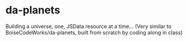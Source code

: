 # da-planets
Building a universe, one, JSData resource at a time... (Very similar to BoiseCodeWorks/da-planets, built from scratch by coding along in class)
